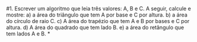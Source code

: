 #1. Escrever um algoritmo que leia três valores: A, B e C. A seguir,
calcule e mostre:
a) a área do triângulo que tem A por base e C por altura.
b) a área do círculo de raio C.
c) A área do trapézio que tem A e B por bases e C por altura.
d) A área do quadrado que tem lado B. e) a área do retângulo que tem lados A e B. *
